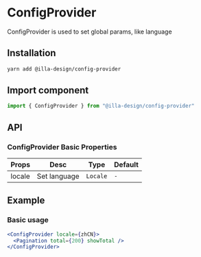 # ConfigProvider

ConfigProvider is used to set global params, like language

## Installation

```bash
yarn add @illa-design/config-provider
```

## Import component

```jsx
import { ConfigProvider } from "@illa-design/config-provider"
```

## API

### ConfigProvider Basic Properties

| Props  | Desc         | Type     | Default |
| ------ | ------------ | -------- | ------- |
| locale | Set language | `Locale` | `-`     |

## Example

### Basic usage

```jsx
<ConfigProvider locale={zhCN}>
  <Pagination total={200} showTotal />
</ConfigProvider>
```
